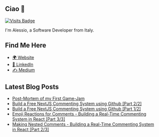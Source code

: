 ## Ciao 👋
[![Visits Badge](https://badges.pufler.dev/visits/PandaSekh/PandaSekh)](https://alessiofranceschi.me)

I'm Alessio, a Software Developer from Italy.

## Find Me Here 
- [🌍 Website](https://alessiofranceschi.dev/)
- [🤝 LinkedIn](https://www.linkedin.com/in/alessio-franceschi/)
- [✍ Medium](https://pandasekh.medium.com/)

## Latest Blog Posts
<!-- BLOG-POST-LIST:START -->
- [Post-Mortem of my First Game-Jam](https://dev.to/pandasekh/a-post-mortem-of-my-first-game-jam-11)
- [Build a Free NextJS Commenting System using Github [Part 2/2]](https://dev.to/pandasekh/build-a-free-nextjs-commenting-system-using-github-part-2-2-39oo)
- [Build a Free NextJS Commenting System using Github [Part 1/2]](https://dev.to/pandasekh/build-a-free-nextjs-commenting-system-using-github-part-1-2-225e)
- [Emoji Reactions for Comments - Building a Real-Time Commenting System in React [Part 3/3]](https://dev.to/pandasekh/emoji-reactions-for-comments-building-a-real-time-commenting-system-in-react-part-3-3-4m6)
- [Making Nested Comments - Building a Real-Time Commenting System in React [Part 2/3]](https://dev.to/pandasekh/making-nested-comments-building-a-real-time-commenting-system-in-react-part-2-3-3044)
<!-- BLOG-POST-LIST:END -->
